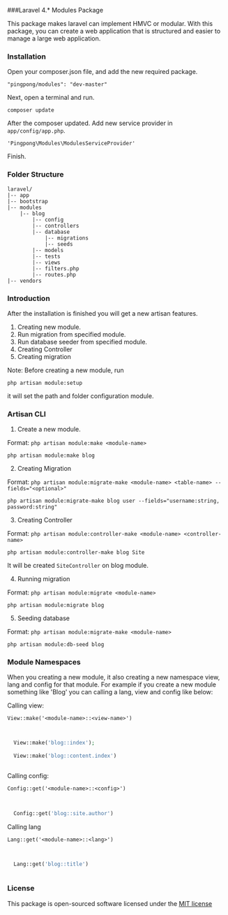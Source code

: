 ###Laravel 4.* Modules Package

This package makes laravel can implement HMVC or modular. 
With this package, you can create a web application that is structured and easier to manage a large web application. 

### Installation 
Open your composer.json file, and add the new required package. 

  ```
  "pingpong/modules": "dev-master" 
  ```

Next, open a terminal and run. 

  ```
  composer update 
  ```

After the composer updated. Add new service provider in `app/config/app.php`. 

  ```
  'Pingpong\Modules\ModulesServiceProvider' 
  ```

Finish. 

### Folder Structure

```
laravel/
|-- app
|-- bootstrap
|-- modules
    |-- blog
        |-- config
        |-- controllers
        |-- database
            |-- migrations
            |-- seeds
        |-- models
        |-- tests
        |-- views
        |-- filters.php
        |-- routes.php
|-- vendors
```

### Introduction 
After the installation is finished you will get a new artisan features. 

1. Creating new module.
2. Run migration from specified module.
3. Run database seeder from specified module.
4. Creating Controller
5. Creating migration

Note: Before creating a new module, run 

  ```
  php artisan module:setup
  ```
it will set the path and folder configuration module. 

### Artisan CLI 
1. Create a new module. 

  Format: 
  `php artisan module:make <module-name>`
  ```
  php artisan module:make blog 
  ```
  
2. Creating Migration 

  Format: 
  `php artisan module:migrate-make <module-name> <table-name> --fields="<optional>"`
  ```
  php artisan module:migrate-make blog user --fields="username:string, password:string" 
  ```
  
3. Creating Controller

  Format: 
  `php artisan module:controller-make <module-name> <controller-name>`
  ```
  php artisan module:controller-make blog Site 
  ```
  It will be created `SiteController` on blog module.
  
4. Running migration

  Format: 
  `php artisan module:migrate <module-name>`
  ```
  php artisan module:migrate blog 
  ```
  
5. Seeding database
  
  Format: 
  `php artisan module:migrate-make <module-name>`

  ```
  php artisan module:db-seed blog 
  ```
  
### Module Namespaces

When you creating a new module, it also creating a new namespace view, lang and config for that module. For example if you create a new module something like 'Blog' you can calling a lang, view and config like below:

Calling view:

`View::make('<module-name>::<view-name>')`

```php


  View::make('blog::index');
  
  View::make('blog::content.index')
  
```

Calling config:

`Config::get('<module-name>::<config>')`

```php
  

  Config::get('blog::site.author')

```

Calling lang

`Lang::get('<module-name>::<lang>')`

```php


  Lang::get('blog::title')
  
```

### License

This package is open-sourced software licensed under the [MIT license](http://opensource.org/licenses/MIT)
